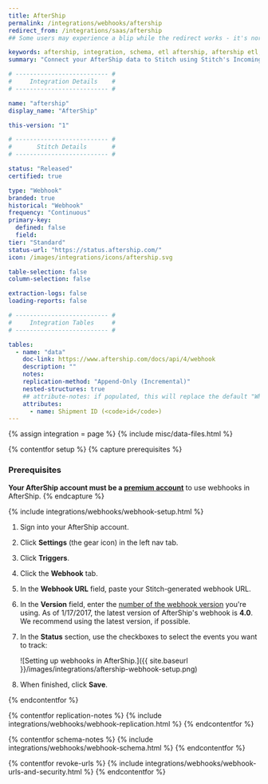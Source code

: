 ```yaml
---
title: AfterShip
permalink: /integrations/webhooks/aftership
redirect_from: /integrations/saas/aftership
## Some users may experience a blip while the redirect works - it's normal.

keywords: aftership, integration, schema, etl aftership, aftership etl, aftership schema, stitch webhooks
summary: "Connect your AfterShip data to Stitch using Stitch's Incoming Webhooks integration. In this guide, you'll find setup instructions, info about replication, and the data you can expect to see in your data warehouse."

# -------------------------- #
#     Integration Details    #
# -------------------------- #

name: "aftership"
display_name: "AfterShip"

this-version: "1"

# -------------------------- #
#       Stitch Details       #
# -------------------------- #

status: "Released"
certified: true

type: "Webhook"
branded: true
historical: "Webhook"
frequency: "Continuous"
primary-key:
  defined: false
  field: 
tier: "Standard"
status-url: "https://status.aftership.com/"
icon: /images/integrations/icons/aftership.svg

table-selection: false
column-selection: false

extraction-logs: false
loading-reports: false

# -------------------------- #
#     Integration Tables     #
# -------------------------- #

tables:
  - name: "data"
    doc-link: https://www.aftership.com/docs/api/4/webhook
    description: ""
    notes: 
    replication-method: "Append-Only (Incremental)"
    nested-structures: true
    ## attribute-notes: if populated, this will replace the default "While we try to include everything here..." copy.
    attributes:
      - name: Shipment ID (<code>id</code>)
---
```

{% assign integration = page %}
{% include misc/data-files.html %}

{% contentfor setup %}
{% capture prerequisites %}
### Prerequisites
**Your AfterShip account must be a [premium account](https://www.aftership.com/pricing)** to use webhooks in AfterShip.
{% endcapture %}

{% include integrations/webhooks/webhook-setup.html %}

1. Sign into your AfterShip account.
2. Click **Settings** (the gear icon) in the left nav tab.
3. Click **Triggers**.
4. Click the **Webhook** tab.
5. In the **Webhook URL** field, paste your Stitch-generated webhook URL.
6. In the **Version** field, enter the [number of the webhook version](https://www.aftership.com/docs/api/4/webhook) you're using. As of 1/17/2017, the latest version of AfterShip's webhook is **4.0**. We recommend using the latest version, if possible.
7. In the **Status** section, use the checkboxes to select the events you want to track:

   ![Setting up webhooks in AfterShip.]({{ site.baseurl }}/images/integrations/aftership-webhook-setup.png)
8. When finished, click **Save**.

{% endcontentfor %}



{% contentfor replication-notes %}
{% include integrations/webhooks/webhook-replication.html %}
{% endcontentfor %}



{% contentfor schema-notes %}
{% include integrations/webhooks/webhook-schema.html %}
{% endcontentfor %}



{% contentfor revoke-urls %}
{% include integrations/webhooks/webhook-urls-and-security.html %}
{% endcontentfor %}